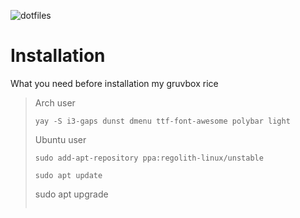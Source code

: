 ![dotfiles](https://user-images.githubusercontent.com/109595809/228862367-4c1792a3-893e-46ce-81a3-8b68a95b714b.png)

# Installation
What you need before installation my gruvbox rice <br />
>Arch user 
>```
>yay -S i3-gaps dunst dmenu ttf-font-awesome polybar light 
>```
>Ubuntu user
>```
>sudo add-apt-repository ppa:regolith-linux/unstable
>```
 > ```
 > sudo apt update
 > ```
 > sudo apt upgrade
 > ```
